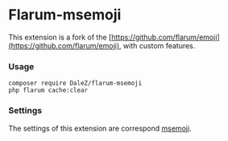 # Flarum-msemoji

This extension is a fork of the [https://github.com/flarum/emoji](https://github.com/flarum/emoji), with custom features.

### Usage

```
composer require DaleZ/flarum-msemoji
php flarum cache:clear
```

### Settings

The settings of this extension are correspond [msemoji](https://github.com/DellZHackintosh/msemoji).